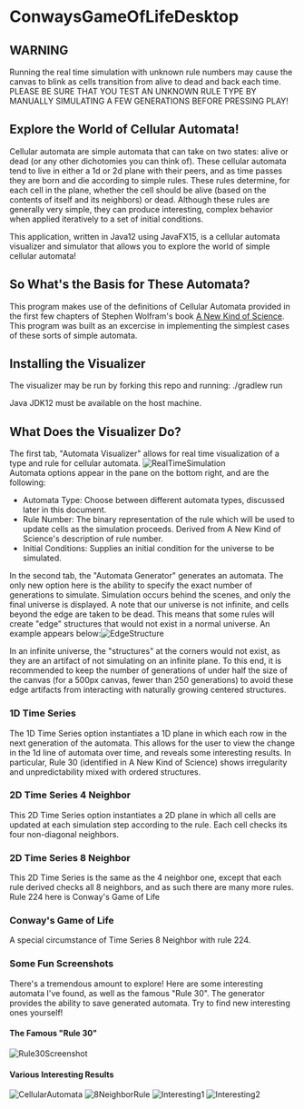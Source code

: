 # ConwaysGameOfLifeDesktop

## WARNING
Running the real time simulation with unknown rule numbers may cause the canvas to blink as cells transition from alive to dead and back each time. PLEASE BE SURE THAT YOU TEST AN UNKNOWN RULE TYPE BY MANUALLY SIMULATING A FEW GENERATIONS BEFORE PRESSING PLAY!

## Explore the World of Cellular Automata!
Cellular automata are simple automata that can take on two states: alive or dead (or any other dichotomies you can think of). These cellular automata tend to live in either a 1d or 2d plane with their peers, and as time passes they are born and die according to simple rules. These rules determine, for each cell in the plane, whether the cell should be alive (based on the contents of itself and its neighbors) or dead. Although these rules are generally very simple, they can produce interesting, complex behavior when applied iteratively to a set of initial conditions.

This application, written in Java12 using JavaFX15, is a cellular automata visualizer and simulator that allows you to explore the world of simple cellular automata!

## So What's the Basis for These Automata?
This program makes use of the definitions of Cellular Automata provided in the first few chapters of Stephen Wolfram's book [A New Kind of Science](https://www.wolframscience.com/). This program was built as an excercise in implementing the simplest cases of these sorts of simple automata.

## Installing the Visualizer
The visualizer may be run by forking this repo and running:
  ./gradlew run
  
Java JDK12 must be available on the host machine.

## What Does the Visualizer Do?
The first tab, "Automata Visualizer" allows for real time visualization of a type and rule for cellular automata.
![RealTimeSimulation](https://user-images.githubusercontent.com/50113756/110374165-f485a580-8015-11eb-849d-810b0372b4d0.png)  
Automata options appear in the pane on the bottom right, and are the following:
  
* Automata Type: Choose between different automata types, discussed later in this document.
* Rule Number: The binary representation of the rule which will be used to update cells as the simulation proceeds. Derived from A New Kind of Science's description of rule number.
* Initial Conditions: Supplies an initial condition for the universe to be simulated.

In the second tab, the "Automata Generator" generates an automata. The only new option here is the ability to specify the exact number of generations to simulate. Simulation occurs behind the scenes, and only the final universe is displayed. A note that our universe is not infinite, and cells beyond the edge are taken to be dead. This means that some rules will create "edge" structures that would not exist in a normal universe. An example appears below:![EdgeStructure](https://user-images.githubusercontent.com/50113756/110382761-f9038b80-8020-11eb-813d-32617b08bebb.png)  
  
In an infinite universe, the "structures" at the corners would not exist, as they are an artifact of not simulating on an infinite plane. To this end, it is recommended to keep the number of generations of under half the size of the canvas (for a 500px canvas, fewer than 250 generations) to avoid these edge artifacts from interacting with naturally growing centered structures.

### 1D Time Series
The 1D Time Series option instantiates a 1D plane in which each row in the next generation of the automata. This allows for the user to view the change in the 1d line of automata over time, and reveals some interesting results. In particular, Rule 30 (identified in A New Kind of Science) shows irregularity and unpredictability mixed with ordered structures.

### 2D Time Series 4 Neighbor
This 2D Time Series option instantiates a 2D plane in which all cells are updated at each simulation step according to the rule. Each cell checks its four non-diagonal neighbors.

### 2D Time Series 8 Neighbor
This 2D Time Series is the same as the 4 neighbor one, except that each rule derived checks all 8 neighbors, and as such there are many more rules. Rule 224 here is Conway's Game of Life

### Conway's Game of Life
A special circumstance of Time Series 8 Neighbor with rule 224.

### Some Fun Screenshots
There's a tremendous amount to explore! Here are some interesting automata I've found, as well as the famous "Rule 30". The generator provides the ability to save generated automata. Try to find new interesting ones yourself!
#### The Famous "Rule 30"
![Rule30Screenshot](https://user-images.githubusercontent.com/50113756/110383187-8e068480-8021-11eb-93d4-aad7890e738e.png)

#### Various Interesting Results
![CellularAutomata](https://user-images.githubusercontent.com/50113756/110383167-8a72fd80-8021-11eb-80b1-116024265f60.png)
![8NeighborRule](https://user-images.githubusercontent.com/50113756/110383161-88a93a00-8021-11eb-8965-5d4232e5181c.png)
![Interesting1](https://user-images.githubusercontent.com/50113756/110383615-2997f500-8022-11eb-9816-6e1da686bfae.png)
![Interesting2](https://user-images.githubusercontent.com/50113756/110383616-2997f500-8022-11eb-8531-24c95cdae256.png)

